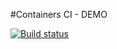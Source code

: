 #Containers CI - DEMO

[![Build status](https://ci.appveyor.com/api/projects/status/36tb62obkqqtns4b?svg=true)](https://ci.appveyor.com/project/Letruke-007/ajs-homeworks-tree-ajs8-containers)
